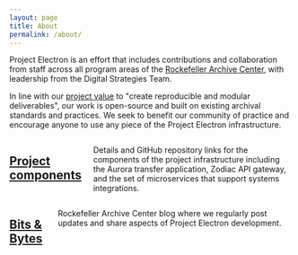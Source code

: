 ```yaml
---
layout: page
title: About
permalink: /about/
---
```


Project Electron is an effort that includes contributions and collaboration from staff across all program areas of the [Rockefeller Archive Center](https://rockarch.org/), with leadership from the Digital Strategies Team.

In line with our [project value](/project-values/) to "create reproducible and modular deliverables", our work is open-source and built on existing archival standards and practices. We seek to benefit our community of practice and encourage anyone to use any piece of the Project Electron infrastructure.

<div class= "twelve columns card">
  <h2>
    <a href="/components/">Project components</a>
  </h2>
  <p>Details and GitHub repository links for the components of the project infrastructure including the Aurora transfer application, Zodiac API gateway, and the set of microservices that support systems integrations.</p>
</div>

<div class= "twelve columns card">
  <h2>
    <a href="http://blog.rockarch.org">Bits & Bytes</a>
  </h2>
  <p>Rockefeller Archive Center blog where we regularly post updates and share aspects of Project Electron development.</p>
</div>
